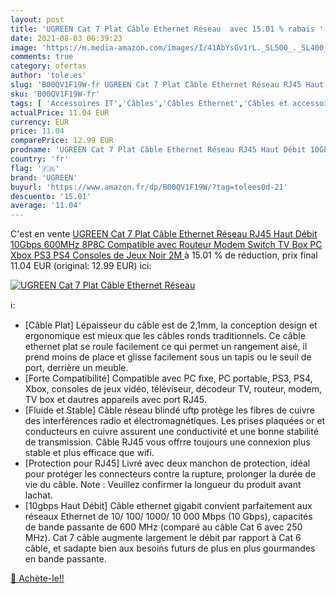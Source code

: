 ```yaml
---
layout: post
title: 'UGREEN Cat 7 Plat Câble Ethernet Réseau  avec 15.01 % rabais '
date: 2021-08-03 06:39:23
image: 'https://m.media-amazon.com/images/I/41AbYsGv1rL._SL500_._SL400_.jpg'
comments: true
category: ofertas
author: 'tole.es'
slug: 'B00QV1F19W-fr UGREEN Cat 7 Plat Câble Ethernet Réseau RJ45 Haut Débit...'
sku: 'B00QV1F19W-fr'
tags: [ 'Accessoires IT','Câbles','Câbles Ethernet','Câbles et accessoires','Informatique','ugreen', ]
actualPrice: 11.04 EUR
currency: EUR
price: 11.04
comparePrice: 12.99 EUR
prodname: 'UGREEN Cat 7 Plat Câble Ethernet Réseau RJ45 Haut Débit 10Gbps 600MHz 8P8C Compatible avec Routeur Modem Switch TV Box PC Xbox PS3 PS4 Consoles de Jeux  Noir  2M '
country: 'fr'
flag: '🇫🇷'
brand: 'UGREEN'
buyurl: 'https://www.amazon.fr/dp/B00QV1F19W/?tag=tolees0d-21'
descuento: '15.01'
average: '11.04'
---
```


C'est en vente [UGREEN Cat 7 Plat Câble Ethernet Réseau RJ45 Haut Débit 10Gbps 600MHz 8P8C Compatible avec Routeur Modem Switch TV Box PC Xbox PS3 PS4 Consoles de Jeux  Noir  2M ](https://www.amazon.fr/dp/B00QV1F19W/?tag=tolees0d-21)  à  15.01 % de réduction, prix final  11.04 EUR (original: 12.99 EUR) ici:

[![UGREEN Cat 7 Plat Câble Ethernet Réseau ](https://m.media-amazon.com/images/I/41AbYsGv1rL._SL500_._SL400_.jpg)](https://www.amazon.fr/dp/B00QV1F19W/?tag=tolees0d-21)

ℹ️:

- [Câble Plat] Lépaisseur du câble est de 2,1mm, la conception design et ergonomique est mieux que les câbles ronds traditionnels. Ce câble ethernet plat se roule facilement ce qui permet un rangement aisé, il prend moins de place et glisse facilement sous un tapis ou le seuil de port, derrière un meuble.
- [Forte Compatibilité] Compatible avec PC fixe, PC portable, PS3, PS4, Xbox, consoles de jeux vidéo, téléviseur, décodeur TV, routeur, modem, TV box et dautres appareils avec port RJ45.
- [Fluide et Stable] Câble réseau blindé uftp protège les fibres de cuivre des interférences radio et électromagnétiques. Les prises plaquées or et conducteurs en cuivre assurent une conductivité et une bonne stabilité de transmission. Câble RJ45 vous offrre toujours une connexion plus stable et plus efficace que wifi.
- [Protection pour RJ45] Livré avec deux manchon de protection, idéal pour protéger les connecteurs contre la rupture, prolonger la durée de vie du câble. Note : Veuillez confirmer la longueur du produit avant lachat.
- [10gbps Haut Débit] Câble ethernet gigabit convient parfaitement aux réseaux Ethernet de 10/ 100/ 1000/ 10 000 Mbps (10 Gbps), capacités de bande passante de 600 MHz (comparé au câble Cat 6 avec 250 MHz). Cat 7 câble augmente largement le débit par rapport à Cat 6 câble, et sadapte bien aux besoins futurs de plus en plus gourmandes en bande passante.

[🛒 Achète-le!!](https://www.amazon.fr/dp/B00QV1F19W/?tag=tolees0d-21)

